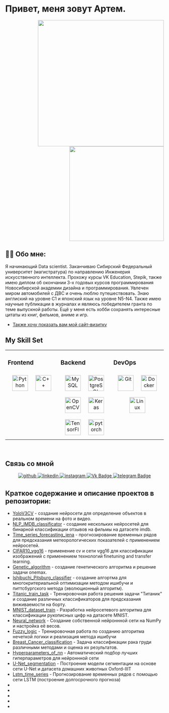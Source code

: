 # Привет, меня зовут Артем.
<div id="header" align="right">
  <img src="https://media.giphy.com/media/v1.Y2lkPTc5MGI3NjExa3duZGRwOThmcDI2emZxbDVnejNoOTRoajZkbGJrbzd3Y2pvMHBndyZlcD12MV9pbnRlcm5hbF9naWZfYnlfaWQmY3Q9Zw/qgQUggAC3Pfv687qPC/giphy.gif" width="400"/>
  <img src="https://media.giphy.com/media/11GS6sBCY87K9LmCQe/giphy.gif?cid=ecf05e479o8fn9zoxsod19lgs2g7nxh2rejxgk504x54qedu&ep=v1_gifs_search&rid=giphy.gif&ct=g" width="300"/>
</div>
</p>

## 👨‍💻 Обо мне:
Я начинающий Data scientist. Заканчиваю Сибирский Федеральный университет (магистратура) по направлению Инженерия искусственного интеллекта.
Прохожу курсы VK Education, Stepik, также имею диплом об окончании 3-х годовых курсов программирования Новосибирской академии дизайна и программирования.
Увлечен миром автомобилей с ДВС и очень люблю путешествовать. Знаю англиский на уровне C1 и японский язык на уровне N5-N4. Также имею научные публикации в журналах и являюсь победителем гранта по теме выпускной работы.
Ещё у меня есть хобби сохранять интересные цитаты из книг, фильмов, аниме и игр.

* [Также хочу показать вам мой сайт-визитку](https://sites.google.com/view/avgitincv/%D0%BE%D0%B1%D0%BE-%D0%BC%D0%BD%D0%B5)

## My Skill Set  
<table><tr><td valign="top" width="33%">



### Frontend  
<div align="center">  
<a href="https://www.python.org/" target="_blank"><img style="margin: 10px" src="https://profilinator.rishav.dev/skills-assets/python-original.svg" alt="Python" height="50" /></a>  
<a href="https://www.cplusplus.com/" target="_blank"><img style="margin: 10px" src="https://profilinator.rishav.dev/skills-assets/cplusplus-original.svg" alt="C++" height="50" /></a>  
</div>

</td><td valign="top" width="33%">



### Backend  
<div align="center">  
<a href="https://www.mysql.com/" target="_blank"><img style="margin: 10px" src="https://profilinator.rishav.dev/skills-assets/mysql-original-wordmark.svg" alt="MySQL" height="50" /></a>  
<a href="https://www.postgresql.org/" target="_blank"><img style="margin: 10px" src="https://profilinator.rishav.dev/skills-assets/postgresql-original-wordmark.svg" alt="PostgreSQL" height="50" /></a>  
<a href="https://opencv.org/" target="_blank"><img style="margin: 10px" src="https://profilinator.rishav.dev/skills-assets/opencv-icon.svg" alt="OpenCV" height="50" /></a>  
<a href="https://keras.io/" target="_blank"><img style="margin: 10px" src="https://profilinator.rishav.dev/skills-assets/keras.png" alt="Keras" height="50" /></a>  
<a href="https://www.tensorflow.org/" target="_blank"><img style="margin: 10px" src="https://profilinator.rishav.dev/skills-assets/tensorflow-icon.svg" alt="TensorFlow" height="50" /></a>  
<a href="https://pytorch.org/" target="_blank"><img style="margin: 10px" src="https://profilinator.rishav.dev/skills-assets/pytorch-icon.svg" alt="pytorch" height="50" /></a>  
</div>

</td><td valign="top" width="33%">



### DevOps  
<div align="center">  
<a href="https://github.com/" target="_blank"><img style="margin: 10px" src="https://profilinator.rishav.dev/skills-assets/git-scm-icon.svg" alt="Git" height="50" /></a>  
<a href="https://www.docker.com/" target="_blank"><img style="margin: 10px" src="https://profilinator.rishav.dev/skills-assets/docker-original-wordmark.svg" alt="Docker" height="50" /></a>  
<a href="https://www.linux.org/" target="_blank"><img style="margin: 10px" src="https://profilinator.rishav.dev/skills-assets/linux-original.svg" alt="Linux" height="50" /></a>  
</div>

</td></tr></table>  

<br/>  


## Связь со мной
<div align="center">
<a href="https://github.com/ArtemAvgutin" target="_blank">
<img src=https://img.shields.io/badge/github-%2324292e.svg?&style=for-the-badge&logo=github&logoColor=white alt=github style="margin-bottom: 5px;" />
</a>

  
<a href="https://linkedin.com/in/ArtemAvgutin" target="_blank">
<img src=https://img.shields.io/badge/linkedin-%231E77B5.svg?&style=for-the-badge&logo=linkedin&logoColor=white alt=linkedin style="margin-bottom: 5px;" />
</a>

<a href="https://instagram.com/infinityblazze" target="_blank">
<img src=https://img.shields.io/badge/instagram-%23000000.svg?&style=for-the-badge&logo=instagram&logoColor=pink alt=instagram style="margin-bottom: 5px;" />
</a>  

<a href="https://vk.com/infinityblazze">
<img src="https://img.shields.io/badge/VK-blue?style=for-the-badge&logo=vk&logoColor=white" alt="Vk Badge"/>
</a>

<a href="https://t.me/Infinityblazze">
<img src="https://img.shields.io/badge/Telegram-purple?style=for-the-badge&logo=telegram&logoColor=white" alt="telegram Badge"/>
</a>
 
</div>  

## Краткое содержание и описание проектов в репозитории:
* [YoloV3CV](https://github.com/ArtemAvgutin/YoloV3CV) - создание нейросети для определение объектов в реальном времени на фото и видео.
* [NLP_IMDB_classificator](https://github.com/ArtemAvgutin/NLP_IMDB_classificator) - создание нескольких нейросетей для бинарной классификации отзывов на фильмы на датасете imdb.
* [Time_series_forecasting_jena](https://github.com/ArtemAvgutin/Time_series_forecasting_jena) - прогнозирование временных рядов для предсказания метеорологических показателей с применением нейросетей.
* [CIFAR10_vgg16](https://github.com/ArtemAvgutin/CIFAR10_vgg16) - применение cv и сети vgg16 для классификации изображений с применением технологий finetuning and transfer learning.
* [Genetic_algorithm](https://github.com/ArtemAvgutin/Genetic_algorithm) - создание генетического алгоритма и решение задачи onemax.
* [Ishibuchi_Pitsburg_classifier](https://github.com/ArtemAvgutin/Ishibuchi_Pitsburg_classifier) - создание алгортма для многокритериальной оптимизации методом ишибучи и питтсбургского метода (эволюционный алгоритм).
* [Titanic_train_task](https://github.com/ArtemAvgutin/Titanic_train_task) - Тренировочная работа решения задачи "Титаник" и создание различных классификаторов для предсказания виживаемости на борту.
* [MNIST_dataset_train](https://github.com/ArtemAvgutin/MNIST_dataset_train) - Разработка нейросетевого алгоритма для классификации рукописных цифр на датасете MNIST.
* [Neural_network](https://github.com/ArtemAvgutin/Neural_network) - Создание собственной нейроннной сети на NumPy и настройка её весов.
* [Fuzzy_logic](https://github.com/ArtemAvgutin/Fuzzy_logic) - Тренировочная работа по созданию алгоритма нечеткой логики и реализация метода ишибучи
* [Breast_Cancer_classification](https://github.com/ArtemAvgutin/Breast_Cancer_classification) - Задача классификации рака груди различными методами и оценка их результатов.
* [Hyperparameters_of_nn](https://github.com/ArtemAvgutin/Hyperparameters_of_nn) - Автоматический подбор лучших гиперпараметров для нейроннной сети
* [U-Net_segmentation](https://github.com/ArtemAvgutin/U-Net_segmentation) - Построение модели сегментации на основе сети U-Net и датасета домашних животных Oxford-IIIT
* [Lstm_time_series](https://github.com/ArtemAvgutin/Lstm_time_series) - Прогнозирование временных рядов с помощью сети LSTM (построение долгосрочного прогноза)
* []()
* []()
* []()
* []()
* []()


